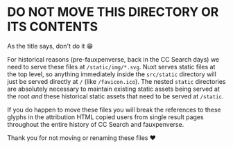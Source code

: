 # DO NOT MOVE THIS DIRECTORY OR ITS CONTENTS

As the title says, don't do it 😁

For historical reasons (pre-fauxpenverse, back in the CC Search days) we need to serve these files at `/static/img/*.svg`. Nuxt serves static files at the top level, so anything immediately inside the `src/static` directory will just be served directly at `/` (like `/favicon.ico`). The nested `static` directories are absolutely necessary to maintain existing static assets being served at the root _and_ these historical static assets that need to be served at `/static`.

If you do happen to move these files you will break the references to these glyphs in the attribution HTML copied users from single result pages throughout the entire history of CC Search and fauxpenverse.

Thank you for not moving or renaming these files ❤️
